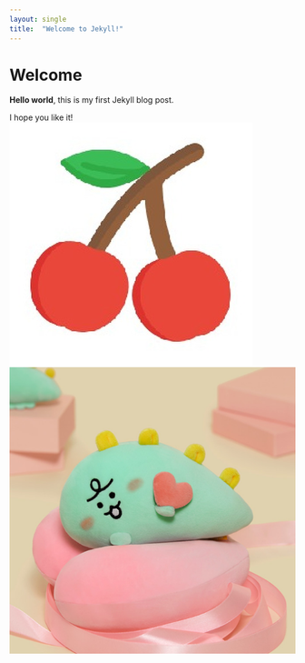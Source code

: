 ```yaml
---
layout: single
title:  "Welcome to Jekyll!"
---
```



# Welcome

**Hello world**, this is my first Jekyll blog post.

I hope you like it!
![images](../images/2022-07-07-first-posting/cherry.png)
![images](../images/2022-07-07-first-posting/slack.png)